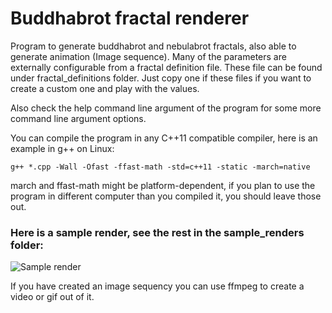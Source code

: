 # Buddhabrot fractal renderer
Program to generate buddhabrot and nebulabrot fractals, also able to generate animation (Image sequence).
Many of the parameters are externally configurable from a fractal definition file. These file can be found under fractal_definitions folder.
Just copy one if these files if you want to create a custom one and play with the values.

Also check the help command line argument of the program for some more command line argument options.

You can compile the program in any C++11 compatible compiler, here is an example in g++ on Linux:

	g++ *.cpp -Wall -Ofast -ffast-math -std=c++11 -static -march=native

march and ffast-math might be platform-dependent, if you plan to use the program in different computer than you compiled it, you should leave those out.

### Here is a sample render, see the rest in the sample_renders folder:
![Sample render](https://github.com/helospark/buddhabrot/blob/master/sample_renders/nebulabrot.png?raw=true)

If you have created an image sequency you can use ffmpeg to create a video or gif out of it.
